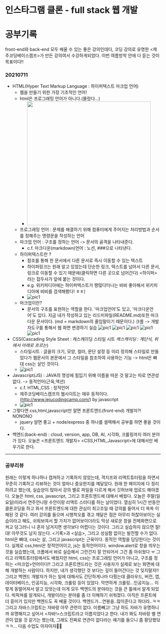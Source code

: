 # 인스타그램 클론 - full stack 웹 개발 
# 공부기록
front-end와 back-end 모두 배울 수 있는 좋은 강의인데다, 코딩 강의로 유명한 <제주코딩베이스캠프>가 만든 강의여서 수강하게되었다. 이번 여름방학 안에 다 듣는 것이 목표이다!! 
### 20210711
- HTML(Hyper Text Markup Language : 하이퍼텍스트 마크업 언어)
  - 웹을 만들기 위한 가장 기초적인 언어!
  - html은 프로그래밍 언어가 아니다.(몰랐다...)
    - <img src="./img/스크린샷0711_2.png" width="400" height="400">
  - 프로그래밍 언어 : 문제를 해결하기 위해 컴퓨터에게 주어지는 처리방법과 순서를 정해주는 명령문을 작성하는 언어
  - 마크업 언어 : 구조를 정하는 언어 -> 문서의 골격을 나타내준다.
    - c.f. 마크다운(markdown)언어 : 노션, ###으로 나타낸다.
  - 하이퍼텍스트란 ? 
    - 참조를 통해 한 문서에서 다른 문서로 즉시 이동할 수 있는 텍스트
    - 하이퍼링크는 원래 알고 있었는데 단순한 링크, 텍스트를 넘어서 다른 문서,링크로 이동할 수 있기 때문에(클릭하면 다른 곳으로 넘어간다) <하이퍼>라는 접두사가 앞에 붙는 것이다.
    - e.g. 위키피디아에는 하이퍼텍스트가 짱많다!!(나는 비비 좋아해서 위키피디아에 비비를 검색해봤다! ㅎㅎ)
    - ![pic1](./img/스크린샷0711_1.png)
  - 마크업이란? 
    - 문서의 구조를 표현하는 역할을 한다. '마크업언어'도 있고, '마크다운언어'도 있다. 지금 내가 작성하고 있는 리드미파일(README.md)또한 마크다운 문서이다. (md = markdown의 줄임말이기 때문이다.)
크롬 -> 개발자도구를 통해서 웹 화면 변경하기 실습
![pic1](./img/스크린샷0711_3.png)
![pic1](./img/스크린샷0711_4.png)
![pic1](./img/스크린샷0711_6.png)
![pic1](./img/스크린샷0711_7.png)
![pic1](./img/스크린샷0711_5.png)
- CSS(Cascading Style Sheet : 캐스캐이딩 스타일 시트 *캐스캐이딩 : 계단식, 위에서 아래로 흐르는*)
  - 스타일시트 : 글꼴의 크기, 모양, 컬러, 문단 설정 등 미리 정의해 스타일로 만들었다가 웹문서의 본문에서 그 스타일을 참조하여 사용하는 기능 -> html은 뼈대 css는 살인 것이다.
  - ![pic1](./img/스크린샷0711_9.png)
- Javascript(JS) : JAVA의 명성에 힘입기 위해 이름을 따온 것 말고는 따로 연관성 없다. -> 동적언어(근육,액션)
  - c.f. HTML,CSS : 정적언어
  - 제주코딩베이스캠프의 웹사이트는 매우 동적이다.(http://www.jejucodingcamp.com/) by javascript
  - ![pic1](./img/스크린샷0711_8.png)
- 그렇다면 css,html,javascript만 알면 프론트엔드(front-end) 개발자?! NONONO
  - jquery 알면 좋고 + node/express 중 하나를 셀렉해서 공부를 하면 좋을 것이다.
- 백엔드(back-end) : cloud, version, app, DB, AI, 시각화, 크롤링까지 여러 분야가 있다. 
오늘은 <프론트엔드 개발자> <CSS,HTML,Javascript>에 대해서만 배우기로 한다.
---------
### 공부리뷰
원래는 이렇게 하나하나 캡쳐하고 기록하지 않았는데, 객지프와 리액트튜터링을 하면서 꾸준히 기록하고 리뷰하는 것이 얼마나 중요한지를 꺠달았다. 원래 한 페이지에 다 정리하려고 했는데, 실습양이 많아서 강의 별로 파일을 다르게 해서 깃허브에 업로드 해야겠다. 오늘은 html, css, javascript, 그리고 프론트엔드에 대해서 배웠다. 오늘은 주말(일요일)이라서 연주언니랑 수안이랑 리액트 스터디를 하는 날이었다. 열심히 1시간 반동안 클론코딩을 하고 와서 프론트엔드에 대한 관심이 최고조일 때 강의를 들어서 더 쏙쏙 이해된 것 같다. 여러 강의를 들으며 시행착오를 겪고 깨달은 점은 아무리 하찮아보이는 실습이라고 해도, 쉬워보여서 할 가치가 없어보이더라도 막상 새로운 창을 전체화면으로 켜고 덩그러니 나 혼자 남겨지면 생각보다 어렵다는 것이다. 그리고 실습하지 않으면 절!대! 아무것도 남지 않는다. <기록>과 <실습>, 그리고 성실함 없이는 발전할 수가 없다. html은 뼈대, css는 살, 그리고 javascript는 근육이다. 동적인 역할을 담당한다는 것이다. 실제로 css,html은 정적언어이고, js는 동적언어이다. window.alert로 창을 띄우는 것을 실습했는데, 크롬에서 바로 실습해서 그런건지 잘 안되어서 그건 좀 아쉬웠다 ㅠ 그리고 리액트튜터링에서도 배웠지만 html, css는 프로그래밍 언어가 아니고, 구조를 정하는 <마크업>언어이다!! 그리고 프론트엔드라는 것은 사용자가 실제로 보는 화면에 대해 개발하는 사람이다. 하지만, 내가 생각했던 것 보다는 깊이 들어간다는 것 잊지말자!! 그리고 백엔드 개발자가 하는 일에 대해서도 간단하게나마 다뤘는데 클라우드, 버전, 앱, 데이터베이스, 인공지능, 시각화, 크롤링 등이 있었다. 막연하게 크롤링...인공지능... 이 렇게 동떨어져서 알고 있엇는데 이게 모두 백엔드의 분야라는 것을 큰 틀에서 알게 되었다. 빅픽쳐를 알게되니, 개발이라는 분야를 좀 더 이해하기 쉬워졌다. 아직은 프론트에 더 흥미가 있지만 백엔드도 꼭 배울 것이다. 백엔드가...연봉을..많이준다고 하더라..ㅋㅋ 그리고 자바스크립트는 자바랑 아무 관련이 없다. 이름빼고! 그냥 하도 자바가 유명하니까 유명해지고 싶어서 <자바!>스크립트라고 이름지었다고 한다. 내가 봐도 자바랑 별 연관이 없을 것 같기는 했는데, 그래도 진짜로 연관이 없다라는 얘기를 들으니 좀 황당했닼 ㅋㅋ... 다음 수업도 아자아자🐥🐥

